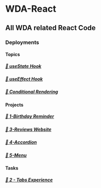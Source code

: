 # WDA-React

## All WDA related React Code

### Deployments

#### Topics

##### [🔗 useState Hook](https://wda-react-usestate-hook-mavenranks-projects.vercel.app/)
<!--from Vercel.App-->

##### [🔗 useEffect Hook](https://wda-react-useeffect-hook-mavenranks-projects.vercel.app/)
<!--from Vercel.App-->

##### [🔗 Conditional Rendering](https://wda-react-conditional-rendering.pages.dev/)
<!--from CloudFLare Pages-->

#### Projects

##### [🔗 1-Birthday Reminder](https://wda-react-project-1-birthday-reminder-mavenranks-projects.vercel.app/)
<!--from Vercel.app-->

##### [🔗 3-Reviews Website](https://wda-react-projects-3-reviews.pages.dev/)
<!--from CloudFlare Pages-->

##### [🔗 4-Accordion](https://wda-react-projects-4-accordion.pages.dev/)
<!--from CloudFlare Pages-->

##### [🔗 5-Menu]()

#### Tasks

##### [🔗 2 - Tabs Experience]()